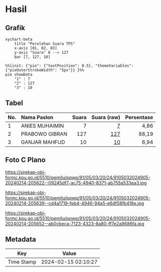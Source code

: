 # Hasil

## Grafik

```mermaid
xychart-beta
    title "Perolehan Suara TPS"
    x-axis [01, 02, 03]
    y-axis "Suara" 0 --> 127
    bar [7, 127, 10]
```

```mermaid
%%{init: {"pie": {"textPosition": 0.5}, "themeVariables": {"pieOuterStrokeWidth": "5px"}} }%%
pie showData
    "1" : 7
    "2" : 127
    "3" : 10
```

## Tabel

| No. | Nama Paslon    | Suara | Suara (raw) | Persentase |
|:--- |:-------------- | -----:| -----------:| ----------:|
| 1   | ANIES MUHAIMIN | 7     | [7][p-1]    | 4,86       |
| 2   | PRABOWO GIBRAN | 127   | [127][p-2]  | 88,19      |
| 3   | GANJAR MAHFUD  | 10    | [10][p-3]   | 6,94       |


[p-1]: https://github.com/gigit-pemilu/pemilu-2024-91-papua/blob/main/pilpres/hitung-suara/sub/91-papua/sub/05-kepulauan-yapen/sub/03-yapen-timur/sub/2024-awunawai/sub/905-tps/sub/paslon-1.txt
[p-2]: https://github.com/gigit-pemilu/pemilu-2024-91-papua/blob/main/pilpres/hitung-suara/sub/91-papua/sub/05-kepulauan-yapen/sub/03-yapen-timur/sub/2024-awunawai/sub/905-tps/sub/paslon-2.txt
[p-3]: https://github.com/gigit-pemilu/pemilu-2024-91-papua/blob/main/pilpres/hitung-suara/sub/91-papua/sub/05-kepulauan-yapen/sub/03-yapen-timur/sub/2024-awunawai/sub/905-tps/sub/paslon-3.txt

## Foto C Plano

https://sirekap-obj-formc.kpu.go.id/5510/pemilu/ppwp/91/05/03/20/24/9105032024905-20240214-205622--09245df7-ac75-4940-8371-ab755a533ea3.jpg

https://sirekap-obj-formc.kpu.go.id/5510/pemilu/ppwp/91/05/03/20/24/9105032024905-20240214-205639--cd4a1719-feb4-4946-94a5-e6df58fb418e.jpg

https://sirekap-obj-formc.kpu.go.id/5510/pemilu/ppwp/91/05/03/20/24/9105032024905-20240214-205652--ab0cbeca-7123-4323-8a80-ff7e2a9686fa.jpg


## Metadata

| Key        | Value               |
| ---------- | ------------------- |
| Time Stamp | 2024-02-15 02:10:27 |



